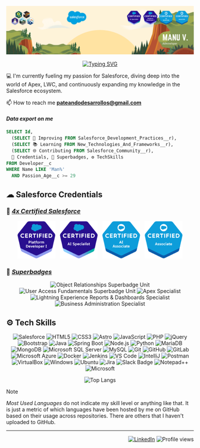 ![Banner](./assets/banner-mod.png)
<!--# Hi! I'm Manu 👋-->
<div align="center">
  
[![Typing SVG](https://readme-typing-svg.demolab.com?font=Lato&weight=800&size=34&duration=1750&pause=400&color=1798C1&center=true&vCenter=true&repeat=true&random=false&width=680&height=50&lines=Developer;Administrator;Salesforce+Admineloper)](https://git.io/typing-svg)

</div>
<!-- ### A passionate ☁ Salesforce _admineloper_ from Spain -->

💻 I'm currently fueling my passion for Salesforce, diving deep into the world of Apex, LWC, and continuously expanding my knowledge in the Salesforce ecosystem. 

📫 How to reach me **pateandodesarrollos@gmail.com**

#### _Data export on me_
```sql
SELECT Id,
  (SELECT 🚀 Improving FROM Salesforce_Development_Practices__r),
  (SELECT 📚 Learning FROM New_Technologies_And_Frameworks__r),
  (SELECT 🌐 Contributing FROM Salesforce_Community__r),
  🥇 Credentials, 🏅 Superbadges, ⚙ TechSkills
FROM Developer__c
WHERE Name LIKE 'Man%'
  AND Passion_Age__c >= 29
```

## ☁ Salesforce Credentials

<!--TH_Stats:start-->
<!--TH_Stats:end-->

### 🥇 _[4x Certified Salesforce](https://www.salesforce.com/trailblazer/manuelvillencano)_

<div align="center">
  <img src="./assets/2021-03_Badge_SF-Certified_Platform-Developer-I_High-Res.png" height="100" alt="Platform Developer 1"/>&nbsp;&nbsp;
  <img src="./assets/2024-06_Badge_SF-Certified_AI-Specialist_High-Res.png" height="100" alt="AI Specialist"/>&nbsp;&nbsp;
  <img src="./assets/2023-07_Badge_SF-Certified_AI-Associate_High-Res.png" height="100" alt="IA Associate"/>&nbsp;&nbsp;
  <img src="./assets/2022-08_Badge_SF-Certified_Associate_High-Res.png" height="100" alt="Associate"/>
</div>

### 🏅 _[Superbadges](https://www.salesforce.com/trailblazer/manuelvillencano)_

<div align="center">
  <img src="https://res.cloudinary.com/hy4kyit2a/f_auto,fl_lossy,q_70/learn/superbadges/superbadge-object-relationships-sbu/21ab49e84127030e1436cf8c0ef8629c_badge.png" height="100" alt="Object Relationships Superbadge Unit"/>
  <img src="https://res.cloudinary.com/hy4kyit2a/f_auto,fl_lossy,q_70/learn/superbadges/superbadge_object_access_sbu/0a45484a33c924c1eb1898c662711095_badge.png" height="100" alt="User Access Fundamentals Superbadge Unit"/>  
  <img src="https://res.cloudinary.com/hy4kyit2a/f_auto,fl_lossy,q_70/learn/superbadges/superbadge_apex/2d3426c48dc056fd5c083ecb5cb66a56_badge.png" height="100" alt="Apex Specialist"/>
  <img src="https://res.cloudinary.com/hy4kyit2a/f_auto,fl_lossy,q_70/learn/superbadges/superbadge-lex-rd/e4f8cec0ddd1f90075424aa2c8b41d68_badge.png" height="100" alt="Lightning Experience Reports & Dashboards Specialist"/>  
  <img src="https://res.cloudinary.com/hy4kyit2a/f_auto,fl_lossy,q_70/learn/superbadges/superbadge_business_specialist/c7717008150574ed92fa7f5ea8d9d213_badge.png" height="100" alt="Business Administration Specialist"/>  
</div>

## ⚙ Tech Skills
<!--
#### CRM
![Salesforce](https://img.shields.io/badge/Salesforce-00A1E0?style=for-the-badge&logo=Salesforce&logoColor=white)

#### Frontend

![HTML5](https://img.shields.io/badge/HTML5-E34F26?style=for-the-badge&logo=html5&logoColor=white)
![CSS3](https://img.shields.io/badge/CSS3-1572B6?style=for-the-badge&logo=css3&logoColor=white)
![JavaScript](https://img.shields.io/badge/JavaScript-F7DF1E?style=for-the-badge&logo=javascript&logoColor=black)
![Astro](https://img.shields.io/badge/Astro-fff?style=for-the-badge&logo=astro&logoColor=bd303a&color=352563)
![PHP](https://img.shields.io/badge/php-%23777BB4.svg?style=for-the-badge&logo=php&logoColor=white)
![jQuery](https://img.shields.io/badge/jquery-0769AD.svg?style=for-the-badge&logo=jquery&logoColor=white)
![Bootstrap](https://img.shields.io/badge/Bootstrap-563D7C?style=for-the-badge&logo=bootstrap&logoColor=white)

#### Backend

![Java](https://img.shields.io/badge/Java-ED8B00?style=for-the-badge&logo=openjdk&logoColor=white)
![Spring Boot](https://img.shields.io/badge/spring%20boot-6DB33F.svg?style=for-the-badge&logo=springboot&logoColor=white)
![Node.js](https://img.shields.io/badge/node.js-339933.svg?style=for-the-badge&logo=nodedotjs&logoColor=white)
![Python](https://img.shields.io/badge/Python-14354C?style=for-the-badge&logo=python&logoColor=white)

#### Database

![MariaDB](https://img.shields.io/badge/MariaDB-003545?style=for-the-badge&logo=mariadb&logoColor=white)
![MongoDB](https://img.shields.io/badge/MongoDB-4EA94B?style=for-the-badge&logo=mongodb&logoColor=white)
![Microsoft SQL Server](https://img.shields.io/badge/Microsoft%20SQL%20Server-CC2927?style=for-the-badge&logo=microsoft%20sql%20server&logoColor=white)
![MySQL](https://img.shields.io/badge/MySQL-005C84?style=for-the-badge&logo=mysql&logoColor=white)

#### Version Control & CI/CD

![Git](https://img.shields.io/badge/git-F05032.svg?style=for-the-badge&logo=git&logoColor=white)
![GitHub](https://img.shields.io/badge/github-181717.svg?style=for-the-badge&logo=github&logoColor=white)
![GitLab](https://img.shields.io/badge/gitlab-181717.svg?style=for-the-badge&logo=gitlab&logoColor=white)
![Docker](https://img.shields.io/badge/docker-2496ED.svg?style=for-the-badge&logo=docker&logoColor=white)
![Jenkins](https://img.shields.io/badge/jenkins-D24939.svg?style=for-the-badge&logo=jenkins&logoColor=white)

#### Cloud/Hosting/Tools

![Microsoft Azure](https://img.shields.io/badge/Microsoft_Azure-0089D6?style=for-the-badge&logo=microsoft-azure&logoColor=white)

#### Preferred IDEs & Tools

![VS Code](https://img.shields.io/badge/vscode-007ACC.svg?style=for-the-badge&logo=visualstudiocode&logoColor=white)
![IntelliJ](https://img.shields.io/badge/IntelliJ_IDEA-000000.svg?style=for-the-badge&logo=intellij-idea&logoColor=white)
![Postman](https://img.shields.io/badge/postman-FF6C37.svg?style=for-the-badge&logo=postman&logoColor=white)
![VirtualBox](https://img.shields.io/badge/virtualbox-183A61.svg?style=for-the-badge&logo=virtualbox&logoColor=white)
![Ubuntu](https://img.shields.io/badge/ubuntu-E95420.svg?style=for-the-badge&logo=ubuntu&logoColor=white)
-->
<div align="center">
  
![Salesforce](https://img.shields.io/badge/Salesforce-00A1E0?style=for-the-badge&logo=Salesforce&logoColor=white)
![HTML5](https://img.shields.io/badge/HTML5-E34F26?style=for-the-badge&logo=html5&logoColor=white)
![CSS3](https://img.shields.io/badge/CSS3-1572B6?style=for-the-badge&logo=css3&logoColor=white)
![Astro](https://img.shields.io/badge/Astro-fff?style=for-the-badge&logo=astro&logoColor=bd303a&color=352563)
![JavaScript](https://img.shields.io/badge/JavaScript-F7DF1E?style=for-the-badge&logo=javascript&logoColor=black)
![PHP](https://img.shields.io/badge/php-%23777BB4.svg?style=for-the-badge&logo=php&logoColor=white)
![jQuery](https://img.shields.io/badge/jquery-0769AD.svg?style=for-the-badge&logo=jquery&logoColor=white)
![Bootstrap](https://img.shields.io/badge/Bootstrap-563D7C?style=for-the-badge&logo=bootstrap&logoColor=white)
![Java](https://img.shields.io/badge/Java-ED8B00?style=for-the-badge&logo=openjdk&logoColor=white)
![Spring Boot](https://img.shields.io/badge/spring%20boot-6DB33F.svg?style=for-the-badge&logo=springboot&logoColor=white)
![Node.js](https://img.shields.io/badge/node.js-339933.svg?style=for-the-badge&logo=nodedotjs&logoColor=white)
![Python](https://img.shields.io/badge/Python-14354C?style=for-the-badge&logo=python&logoColor=white)
![MariaDB](https://img.shields.io/badge/MariaDB-003545?style=for-the-badge&logo=mariadb&logoColor=white)
![MongoDB](https://img.shields.io/badge/MongoDB-4EA94B?style=for-the-badge&logo=mongodb&logoColor=white)
![Microsoft SQL Server](https://img.shields.io/badge/Microsoft%20SQL%20Server-CC2927?style=for-the-badge&logo=microsoft%20sql%20server&logoColor=white)
![MySQL](https://img.shields.io/badge/MySQL-005C84?style=for-the-badge&logo=mysql&logoColor=white)
![Git](https://img.shields.io/badge/git-F05032.svg?style=for-the-badge&logo=git&logoColor=white)
![GitHub](https://img.shields.io/badge/github-181717.svg?style=for-the-badge&logo=github&logoColor=white)
![GitLab](https://img.shields.io/badge/gitlab-181717.svg?style=for-the-badge&logo=gitlab&logoColor=white)
![Microsoft Azure](https://img.shields.io/badge/Microsoft_Azure-0089D6?style=for-the-badge&logo=microsoft-azure&logoColor=white)
![Docker](https://img.shields.io/badge/docker-2496ED.svg?style=for-the-badge&logo=docker&logoColor=white)
![Jenkins](https://img.shields.io/badge/jenkins-D24939.svg?style=for-the-badge&logo=jenkins&logoColor=white)
![VS Code](https://img.shields.io/badge/vscode-007ACC.svg?style=for-the-badge&logo=visualstudiocode&logoColor=white)
![IntelliJ](https://img.shields.io/badge/IntelliJ_IDEA-000000.svg?style=for-the-badge&logo=intellij-idea&logoColor=white)
![Postman](https://img.shields.io/badge/postman-FF6C37.svg?style=for-the-badge&logo=postman&logoColor=white)
![VirtualBox](https://img.shields.io/badge/virtualbox-183A61.svg?style=for-the-badge&logo=virtualbox&logoColor=white)
![Windows](https://img.shields.io/badge/Windows-0078D6?style=for-the-badge&logo=windows&logoColor=white)
![Ubuntu](https://img.shields.io/badge/ubuntu-E95420.svg?style=for-the-badge&logo=ubuntu&logoColor=white)
![Jira](https://img.shields.io/badge/Jira-0052CC?style=for-the-badge&logo=jira&logoColor=fff)
![Slack Badge](https://img.shields.io/badge/Slack-4A154B?style=for-the-badge&logo=slack&logoColor=fff)
![Notepad++](https://img.shields.io/badge/Notepad++-90E59A.svg?&style=for-the-badge&logo=notepad%2b%2b&logoColor=black)
![Microsoft](https://img.shields.io/badge/Microsoft-0078D4?style=for-the-badge&logo=microsoft&logoColor=white)
</div>

<div align="center">
  
  ![Top Langs](https://github-readme-stats.vercel.app/api/top-langs/?username=manvil95&hide_border=true&layout=compact&theme=dracula&locale=en&show_icons=true)
</div>

>[!NOTE]
>_Most Used Languages_ do not indicate my skill level or anything like that. It is just a metric of which languages have been hosted by me on GitHub based on their usage across repositories. There are others that I haven't uploaded to GitHub.

---

<div align="right">
  
[![LinkedIn](https://img.shields.io/badge/LinkedIn-0077B5?style=for-the-badge&logo=linkedin&logoColor=white)](https://linkedin.com/in/manuvillen)
![Profile views](https://komarev.com/ghpvc/?username=manvil95&label=Profile%20views&color=0e75b6&style=for-the-badge)

</div>


<!-- 
Next update:
- https://github.com/anmol098/waka-readme-stats

-->
